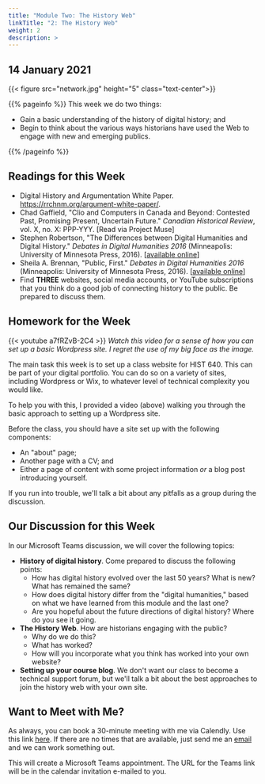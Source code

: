 ```yaml
---
title: "Module Two: The History Web"
linkTitle: "2: The History Web"
weight: 2
description: >
---
```

## 14 January 2021

{{< figure src="network.jpg" height="5" class="text-center">}}

{{% pageinfo %}}
This week we do two things:

- Gain a basic understanding of the history of digital history; and
- Begin to think about the various ways historians have used the Web to engage with new and emerging publics.

{{% /pageinfo %}}

## Readings for this Week

* Digital History and Argumentation White Paper. <https://rrchnm.org/argument-white-paper/>.
* Chad Gaffield, "Clio and Computers in Canada and Beyond: Contested Past, Promising Present, Uncertain Future." _Canadian Historical Review_, vol. X, no. X: PPP-YYY. [Read via Project Muse]
* Stephen Robertson, "The Differences between Digital Humanities and Digital History." _Debates in Digital Humanities 2016_ (Minneapolis: University of Minnesota Press, 2016). [[available online](https://dhdebates.gc.cuny.edu/read/untitled/section/ed4a1145-7044-42e9-a898-5ff8691b6628)]
* Sheila A. Brennan, "Public, First." _Debates in Digital Humanities 2016_ (Minneapolis: University of Minnesota Press, 2016). [[available online](https://dhdebates.gc.cuny.edu/read/untitled/section/11b9805a-a8e0-42e3-9a1c-fad46e4b78e5#ch32)]
* Find **THREE** websites, social media accounts, or YouTube subscriptions that you think do a good job of connecting history to the public. Be prepared to discuss them.

## Homework for the Week

{{< youtube a7fRZvB-2C4 >}}
_Watch this video for a sense of how you can set up a basic Wordpress site. I regret the use of my big face as the image._

The main task this week is to set up a class website for HIST 640. This can be part of your digital portfolio. You can do so on a variety of sites, including Wordpress or Wix, to whatever level of technical complexity you would like.

To help you with this, I provided a video (above) walking you through the basic approach to setting up a Wordpress site. 

Before the class, you should have a site set up with the following components:

* An "about" page;
* Another page with a CV; and
* Either a page of content with some project information *or* a blog post introducing yourself.

If you run into trouble, we'll talk a bit about any pitfalls as a group during the discussion. 

## Our Discussion for this Week

In our Microsoft Teams discussion, we will cover the following topics:

* **History of digital history**. Come prepared to discuss the following points:
	* How has digital history evolved over the last 50 years? What is new? What has remained the same?
	* How does digital history differ from the "digital humanities," based on what we have learned from this module and the last one?
	* Are you hopeful about the future directions of digital history? Where do you see it going.
* **The History Web**. How are historians engaging with the public?
	* Why do we do this?
	* What has worked?
	* How will you incorporate what you think has worked into your own website?
* **Setting up your course blog**. We don't want our class to become a technical support forum, but we'll talk a bit about the best approaches to join the history web with your own site.

## Want to Meet with Me?

As always, you can book a 30-minute meeting with me via Calendly. Use this link [here](https://calendly.com/i2millig/30min). If there are no times that are available, just send me an [email](mailto:i2millig@uwaterloo.ca) and we can work something out. 

This will create a Microsoft Teams appointment. The URL for the Teams link will be in the calendar invitation e-mailed to you.
